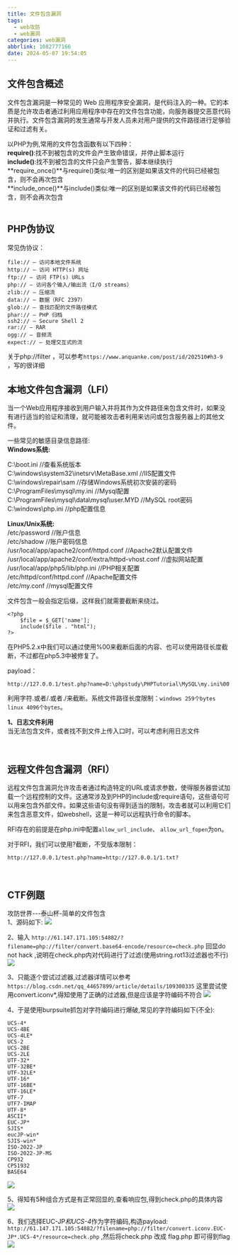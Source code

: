 ```yaml
---
title: 文件包含漏洞
tags:
  - web攻防
  - web漏洞
categories: web漏洞
abbrlink: 1082777166
date: 2024-05-07 19:54:05
---
```


## 文件包含概述
文件包含漏洞是一种常见的 Web 应用程序安全漏洞，是代码注入的一种。它的本质是允许攻击者通过利用应用程序中存在的文件包含功能，向服务器提交恶意代码并执行。文件包含漏洞的发生通常与开发人员未对用户提供的文件路径进行足够验证和过滤有关。  
<!--more-->

以PHP为例,常用的文件包含函数有以下四种：  
**require()**:找不到被包含的文件会产生致命错误，并停止脚本运行  
**include()**:找不到被包含的文件只会产生警告，脚本继续执行  
**require_once()**与require()类似:唯一的区别是如果该文件的代码已经被包含，则不会再次包含  
**include_once()**与include()类似:唯一的区别是如果该文件的代码已经被包含，则不会再次包含  
<br>

## PHP伪协议
常见伪协议：
```
file:// — 访问本地文件系统
http:// — 访问 HTTP(s) 网址
ftp:// — 访问 FTP(s) URLs
php:// — 访问各个输入/输出流（I/O streams）
zlib:// — 压缩流
data:// — 数据（RFC 2397）
glob:// — 查找匹配的文件路径模式
phar:// — PHP 归档
ssh2:// — Secure Shell 2
rar:// — RAR
ogg:// — 音频流
expect:// — 处理交互式的流
```

关于php://filter ，可以参考`https://www.anquanke.com/post/id/202510#h3-9`  ，写的很详细
<br>

## 本地文件包含漏洞（LFI）
当一个Web应用程序接收到用户输入并将其作为文件路径来包含文件时，如果没有进行适当的验证和清理，就可能被攻击者利用来访问或包含服务器上的其他文件。

一些常见的敏感目录信息路径:  
**Windows系统:**

C:\boot.ini //查看系统版本  
C:\windows\system32\inetsrv\MetaBase.xml //IIS配置文件  
C:\windows\repair\sam //存储Windows系统初次安装的密码  
C:\ProgramFiles\mysql\my.ini //Mysql配置  
C:\ProgramFiles\mysql\data\mysql\user.MYD //MySQL root密码  
C:\windows\php.ini //php配置信息  

**Linux/Unix系统:**  
/etc/password //账户信息  
/etc/shadow //账户密码信息  
/usr/local/app/apache2/conf/httpd.conf //Apache2默认配置文件  
/usr/local/app/apache2/conf/extra/httpd-vhost.conf //虚拟网站配置  
/usr/local/app/php5/lib/php.ini //PHP相关配置  
/etc/httpd/conf/httpd.conf //Apache配置文件  
/etc/my.conf //mysql配置文件  

文件包含一般会指定后缀，这样我们就需要截断来绕过。

```
<?php
    $file = $_GET['name'];
    include($file . "html");
?>

```
在PHP5.2.x中我们可以通过使用%00来截断后面的内容、也可以使用路径长度截断，不过都在php5.3中被修复了。

payload：

```
http://127.0.0.1/test.php?name=D:\phpstudy\PHPTutorial\MySQL\my.ini%00

```
利用字符.或者/.或者./来截断。系统文件路径长度限制：`windows 259个bytes`  `linux 4096个bytes`。

**1、日志文件利用**  
当无法包含文件，或者找不到文件上传入口时，可以考虑利用日志文件

<br>

## 远程文件包含漏洞（RFI）
远程文件包含漏洞允许攻击者通过构造特定的URL或请求参数，使得服务器尝试加载一个远程控制的文件。这通常涉及到PHP的include或require语句，这些语句可以用来包含外部文件。如果这些语句没有得到适当的限制，攻击者就可以利用它们来包含恶意文件，如webshell，这是一种可以远程执行命令的脚本。

RFI存在的前提是在php.ini中配置`allow_url_include`、 `allow_url_fopen`为on。

对于RFI，我们可以使用?截断，不受版本限制：
```
http://127.0.0.1/test.php?name=http://127.0.0.1/1.txt?

```

<br>

## CTF例题
攻防世界---泰山杯-简单的文件包含  
1、源码如下:
![](file_include/1.png)


2、输入
`http://61.147.171.105:54882/?filename=php://filter/convert.base64-encode/resource=check.php` 回显do not hack ,说明在check.php内对代码进行了过滤(使用string.rot13过滤器也不行)
![](file_include/2.png)


3、只能逐个尝试过滤器,过滤器详情可以参考
`https://blog.csdn.net/qq_44657899/article/details/109300335`
这里尝试使用convert.iconv*,得知使用了正确的过滤器,但是应该是字符编码不符合
![](file_include/3.png)


4、于是使用burpsuite抓包对字符编码进行爆破,常见的字符编码如下(不全):

```
UCS-4*
UCS-4BE
UCS-4LE*
UCS-2
UCS-2BE
UCS-2LE
UTF-32*
UTF-32BE*
UTF-32LE*
UTF-16*
UTF-16BE*
UTF-16LE*
UTF-7
UTF7-IMAP
UTF-8*
ASCII*
EUC-JP*
SJIS*
eucJP-win*
SJIS-win*
ISO-2022-JP
ISO-2022-JP-MS
CP932
CP51932
BASE64
```
![](file_include/4.png)


5、得知有5种组合方式是有正常回显的,查看响应包,得到check.php的具体内容
![](file_include/5.png)


6、我们选择EUC-JP*和UCS-4*作为字符编码,构造payload:
`http://61.147.171.105:54882/?filename=php://filter/convert.iconv.EUC-JP*.UCS-4*/resource=check.php` ,然后将check.php 改成 flag.php 即可得到flag
![](file_include/6.png)


